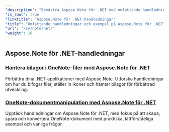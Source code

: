 ```yaml
---
"description": "Bemästra Aspose.Note för .NET med omfattande handledningar. Fördjupa dig i bilagor, hyperlänkar, bilder och mer. Förbättra din OneNote-dokumenthantering."
"is_root": true
"linktitle": "Aspose.Note för .NET-handledningar"
"title": "Omfattande handledningar och exempel på Aspose.Note för .NET"
"url": "/sv/note/net/"
"weight": 10
---
```


## Aspose.Note för .NET-handledningar 
### [Hantera bilagor i OneNote-filer med Aspose.Note för .NET](./manage-attachments/)
Förbättra dina .NET-applikationer med Aspose.Note. Utforska handledningar om hur du bifogar filer, ställer in ikoner och hämtar bilagor för förbättrad utveckling.
### [OneNote-dokumentmanipulation med Aspose.Note för .NET ](./one-note-document-manipulation/)
Upptäck handledningar om Aspose.Note för .NET, med fokus på att skapa, spara och konvertera OneNote-dokument med praktiska, lättförståeliga exempel och vanliga frågor.